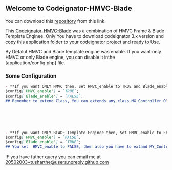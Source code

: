 ## Welcome to Codeignator-HMVC-Blade

You can download this  [repository](https://github.com/tusharthe/Codeignator-HMVC-Blade/) from this link.

This [Codeignator-HMVC-Blade](https://github.com/tusharthe/Codeignator-HMVC-Blade/) was a combination of HMVC Frame & Blade Template Enginee. Only You have to download codeignator 3.x version and copy this application folder to  your codeignator project and ready to Use. 

By Defalut HMVC and Blade template engine was enable. If you want only HMVC or only Blade engine, you can disable it inthe [application/config.php] file.


### Some Configuration
```markdown
- **If you want ONLY HMVC then, Set HMVC_enable to TRUE and Blade_enable to FALSE.**
$config['HMVC_enable'] = `TRUE`;
$config['Blade_enable'] = `FALSE`;
## Remember to extend Class, You can extends any class MX_Controller OR MY_Controller






- **If you want ONLY BLADE Template Enginee then, Set HMVC_enable to FALSE and Blade_enable to TRUE.**
$config['HMVC_enable'] = `FALSE`;
$config['Blade_enable'] = `TRUE`;
## You set  HMVC_enable to FALSE, then also you have to extand MY_Controller Class, so you can able to use blade template enginee.


```

IF you have futher query you can email me at 20502003+tusharthe@users.noreply.github.com

